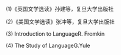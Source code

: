 (1)《英国文学选读》孙建等，复旦大学出版社

(2)《美国文学选读》张冲等，复旦大学出版社

(3) Introduction to LanguageR. Fromkin

(4) The Study of LanguageG.Yule